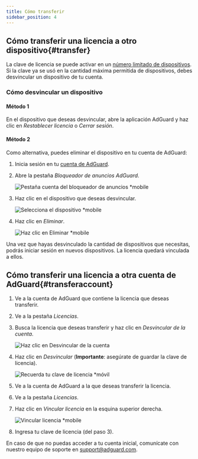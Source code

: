 ```yaml
---
title: Cómo transferir
sidebar_position: 4
---
```


## Cómo transferir una licencia a otro dispositivo{#transfer}

La clave de licencia se puede activar en un [número limitado de dispositivos](../what-is). Si la clave ya se usó en la cantidad máxima permitida de dispositivos, debes desvincular un dispositivo de tu cuenta.

### Cómo desvincular un dispositivo

#### Método 1

En el dispositivo que deseas desvincular, abre la aplicación AdGuard y haz clic en *Restablecer licencia* o *Cerrar sesión*.

#### Método 2

Como alternativa, puedes eliminar el dispositivo en tu cuenta de AdGuard:

1. Inicia sesión en tu [cuenta de AdGuard](https://adguardaccount.com/).

1. Abre la pestaña *Bloqueador de anuncios AdGuard*.

    ![Pestaña cuenta del bloqueador de anuncios *mobile](https://cdn.adtidy.org/content/kb/ad_blocker/general/newaccount-unbind-device-0.png)

1. Haz clic en el dispositivo que deseas desvincular.

    ![Selecciona el dispositivo *mobile](https://cdn.adtidy.org/content/kb/ad_blocker/general/newaccount-unbind-device-1.png)

1. Haz clic en *Eliminar*.

    ![Haz clic en Eliminar *mobile](https://cdn.adtidy.org/content/kb/ad_blocker/general/newaccount-unbind-device-2.png)

Una vez que hayas desvinculado la cantidad de dispositivos que necesitas, podrás iniciar sesión en nuevos dispositivos. La licencia quedará vinculada a ellos.

## Cómo transferir una licencia a otra cuenta de AdGuard{#transferaccount}

1. Ve a la cuenta de AdGuard que contiene la licencia que deseas transferir.

1. Ve a la pestaña *Licencias*.

1. Busca la licencia que deseas transferir y haz clic en *Desvincular de la cuenta*.

    ![Haz clic en Desvincular de la cuenta](https://cdn.adtidy.org/content/kb/ad_blocker/general/newaccount-transfer-to-account.png)

1. Haz clic en *Desvincular* (**Importante**: asegúrate de guardar la clave de licencia).

    ![Recuerda tu clave de licencia *móvil](https://cdn.adtidy.org/content/kb/ad_blocker/general/newaccount-transfer-to-account-1.png)

1. Ve a la cuenta de AdGuard a la que deseas transferir la licencia.

1. Ve a la pestaña *Licencias*.

1. Haz clic en *Vincular licencia* en la esquina superior derecha.

    ![Vincular licencia *mobile](https://cdn.adtidy.org/content/kb/ad_blocker/general/newaccount-transfer-to-account-2.png)

1. Ingresa tu clave de licencia (del paso 3).

En caso de que no puedas acceder a tu cuenta inicial, comunícate con nuestro equipo de soporte en support@adguard.com.
